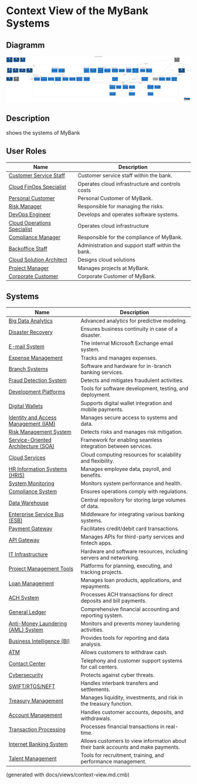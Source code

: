 # Context View of the MyBank Systems

## Diagramm
![Context View of the MyBank Systems](../mybank/context-view.png)

## Description
shows the systems of MyBank
## User Roles
| Name | Description |
|---|---|
| [Customer Service Staff](../mybank/user-role/customer-service-staff.md) | Customer service staff within the bank. |
| [Cloud FinOps Specialist](../mybank/it-management/cloud-finops-specialist.md) | Operates cloud infrastructure and controls costs |
| [Personal Customer](../mybank/user-role/personal-customer.md) | Personal Customer of MyBank. |
| [Risk Manager](../mybank/compliance/risk-manager.md) | Responsible for managing the risks. |
| [DevOps Engineer](../mybank/project-management/devops-engineer.md) | Develops and operates software systems. |
| [Cloud Operations Specialist](../mybank/it-management/cloud-operations-specialist.md) | Operates cloud infrastructure |
| [Compliance Manager](../mybank/compliance/compliance-manager.md) | Responsible for the compliance of MyBank. |
| [Backoffice Staff](../mybank/user-role/backoffice-staff.md) | Administration and support staff within the bank. |
| [Cloud Solution Architect](../mybank/it-management/cloud-solution-architect.md) | Designs cloud solutions |
| [Project Manager](../mybank/project-management/project-manager.md) | Manages projects at MyBank. |
| [Corporate Customer](../mybank/user-role/corporate-customer.md) | Corporate Customer of MyBank. |
## Systems
| Name | Description |
|---|---|
| [Big Data Analytics](../mybank/data-management/big-data-analytics-system.md) | Advanced analytics for predictive modeling. |
| [Disaster Recovery](../mybank/security/disaster-recovery-system.md) | Ensures business continuity in case of a disaster. |
| [E-mail System](../mybank/email-system.md) | The internal Microsoft Exchange email system. |
| [Expense Management](../mybank/financial-management/expense-management-system.md) | Tracks and manages expenses. |
| [Branch Systems](../mybank/customer-channels/branch-systems.md) | Software and hardware for in-branch banking services. |
| [Fraud Detection System](../mybank/compliance/fraud-detection-system.md) | Detects and mitigates fraudulent activities. |
| [Development Platforms](../mybank/project-management/dev-platforms.md) | Tools for software development, testing, and deployment. |
| [Digital Wallets](../mybank/digital-banking/digital-wallets-system.md) | Supports digital wallet integration and mobile payments. |
| [Identity and Access Management (IAM)](../mybank/security/identity-access-management-system.md) | Manages secure access to systems and data. |
| [Risk Management System](../mybank/compliance/risk-management-system.md) | Detects risks and manages risk mitigation. |
| [Service-Oriented Architecture (SOA)](../mybank/integration-middleware/soa.md) | Framework for enabling seamless integration between services. |
| [Cloud Services](../mybank/infrastructure-management/cloud-services-system.md) | Cloud computing resources for scalability and flexibility. |
| [HR Information Systems (HRIS)](../mybank/human-resources/hris.md) | Manages employee data, payroll, and benefits. |
| [System Monitoring](../mybank/infrastructure-management/system-monitoring-system.md) | Monitors system performance and health. |
| [Compliance System](../mybank/compliance/compliance-system.md) | Ensures operations comply with regulations. |
| [Data Warehouse](../mybank/data-management/data-warehouse-system.md) | Central repository for storing large volumes of data. |
| [Enterprise Service Bus (ESB)](../mybank/integration-middleware/esb.md) | Middleware for integrating various banking systems. |
| [Payment Gateway](../mybank/payment/payment-gateway-system.md) | Facilitates credit/debit card transactions. |
| [API Gateway](../mybank/integration-middleware/api-gateway.md) | Manages APIs for third-party services and fintech apps. |
| [IT Infrastructure](../mybank/infrastructure-management/it-infrastructure-system.md) | Hardware and software resources, including servers and networking. |
| [Project Management Tools](../mybank/project-management/project-management-tools.md) | Platforms for planning, executing, and tracking projects. |
| [Loan Management](../mybank/core-banking/loan-management-system.md) | Manages loan products, applications, and repayments. |
| [ACH System](../mybank/payment/ach-system.md) | Processes ACH transactions for direct deposits and bill payments. |
| [General Ledger](../mybank/financial-management/general-ledger-system.md) | Comprehensive financial accounting and reporting system. |
| [Anti-Money Laundering (AML) System](../mybank/compliance/aml-system.md) | Monitors and prevents money laundering activities. |
| [Business Intelligence (BI)](../mybank/data-management/business-intelligence-system.md) | Provides tools for reporting and data analysis. |
| [ATM](../mybank/customer-channels/atm.md) | Allows customers to withdraw cash. |
| [Contact Center](../mybank/customer-channels/contact-center-system.md) | Telephony and customer support systems for call centers. |
| [Cybersecurity](../mybank/security/cybersecurity-system.md) | Protects against cyber threats. |
| [SWIFT/RTGS/NEFT](../mybank/payment/swift-rtgs-neft-system.md) | Handles interbank transfers and settlements. |
| [Treasury Management](../mybank/financial-management/treasury-management-system.md) | Manages liquidity, investments, and risk in the treasury function. |
| [Account Management](../mybank/core-banking/account-management-system.md) | Handles customer accounts, deposits, and withdrawals. |
| [Transaction Processing](../mybank/core-banking/transaction-processing-system.md) | Processes financial transactions in real-time. |
| [Internet Banking System](../mybank/digital-banking/internet-banking-system.md) | Allows customers to view information about their bank accounts and make payments. |
| [Talent Management](../mybank/human-resources/talent-management-system.md) | Tools for recruitment, training, and performance management. |


(generated with docs/views/context-view.md.cmb)
